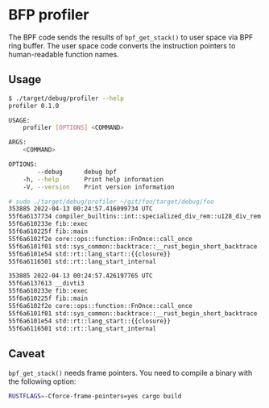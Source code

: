 # BFP profiler

The BPF code sends the results of `bpf_get_stack()` to user space via BPF ring buffer. The user space code converts the instruction pointers to human-readable function names.

## Usage

```bash
$ ./target/debug/profiler --help
profiler 0.1.0

USAGE:
    profiler [OPTIONS] <COMMAND>

ARGS:
    <COMMAND>    

OPTIONS:
        --debug      debug bpf
    -h, --help       Print help information
    -V, --version    Print version information
```

```bash
# sudo ./target/debug/profiler ~/git/foo/target/debug/foo
353885 2022-04-13 00:24:57.416099734 UTC
55f6a6137734 compiler_builtins::int::specialized_div_rem::u128_div_rem
55f6a610233e fib::exec
55f6a610225f fib::main
55f6a6102f2e core::ops::function::FnOnce::call_once
55f6a6101f01 std::sys_common::backtrace::__rust_begin_short_backtrace
55f6a6101e54 std::rt::lang_start::{{closure}}
55f6a6116501 std::rt::lang_start_internal

353885 2022-04-13 00:24:57.426197765 UTC
55f6a6137613 __divti3
55f6a610233e fib::exec
55f6a610225f fib::main
55f6a6102f2e core::ops::function::FnOnce::call_once
55f6a6101f01 std::sys_common::backtrace::__rust_begin_short_backtrace
55f6a6101e54 std::rt::lang_start::{{closure}}
55f6a6116501 std::rt::lang_start_internal
```

## Caveat

`bpf_get_stack()` needs frame pointers. You need to compile a binary with the following option:

```bash
RUSTFLAGS=-Cforce-frame-pointers=yes cargo build
```

